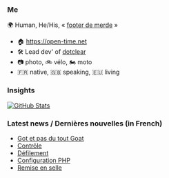 ### Me

🌍 Human, He/His, « [footer de merde](https://open-time.net/post/2013/07/17/La-veritable-histoire-du-Footer-de-merde-) » 
* 🏠 https://open-time.net 
* 🛠️ Lead dev' of [dotclear](https://git.dotclear.org/dev/dotclear)
* 📷 photo, 🚲 vélo, 🏍️ moto 
* 🇫🇷 native, 🇬🇧 speaking, 🇪🇺 living

### Insights

[![GitHub Stats](https://github-readme-stats-sigma-five.vercel.app/api?username=franck-paul)](https://github.com/franck-paul)

### Latest news / Dernières nouvelles (in French)

<!-- BLOG-POST-LIST:START -->
- [Got et pas du tout Goat](https://open-time.net/post/2024/09/06/Got-et-pas-du-tout-Goat)
- [Contrôle](https://open-time.net/post/2024/09/05/Controle)
- [Défilement](https://open-time.net/post/2024/09/04/Defilement)
- [Configuration PHP](https://open-time.net/post/2024/09/03/Configuration-PHP)
- [Remise en selle](https://open-time.net/post/2024/09/02/Remise-en-selle)
<!-- BLOG-POST-LIST:END -->
